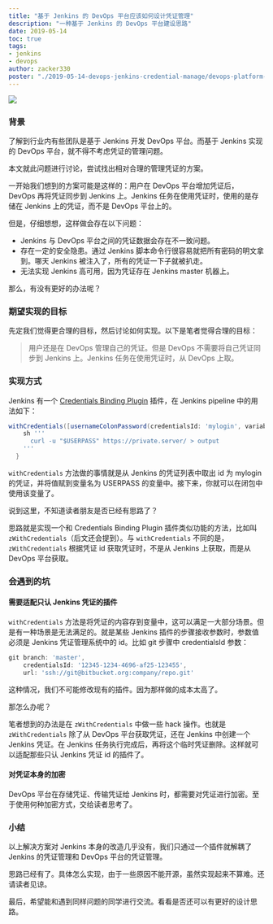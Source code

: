 ```yaml
---
title: "基于 Jenkins 的 DevOps 平台应该如何设计凭证管理"
description: "一种基于 Jenkins 的 DevOps 平台建设思路"
date: 2019-05-14
toc: true
tags:
- jenkins
- devops
author: zacker330
poster: "./2019-05-14-devops-jenkins-credential-manage/devops-platform-lock-jenkins.png"
---
```


![](devops-platform-lock-jenkins.png)

### 背景
了解到行业内有些团队是基于 Jenkins 开发 DevOps 平台。而基于 Jenkins 实现的 DevOps 平台，就不得不考虑凭证的管理问题。

本文就此问题进行讨论，尝试找出相对合理的管理凭证的方案。

一开始我们想到的方案可能是这样的：用户在 DevOps 平台增加凭证后，DevOps 再将凭证同步到 Jenkins 上。Jenkins 任务在使用凭证时，使用的是存储在 Jenkins 上的凭证，而不是 DevOps 平台上的。

但是，仔细想想，这样做会存在以下问题：
* Jenkins 与 DevOps 平台之间的凭证数据会存在不一致问题。
* 存在一定的安全隐患。通过 Jenkins 脚本命令行很容易就把所有密码的明文拿到。哪天 Jenkins 被注入了，所有的凭证一下子就被扒走。
* 无法实现 Jenkins 高可用，因为凭证存在 Jenkins master 机器上。

那么，有没有更好的办法呢？

### 期望实现的目标
先定我们觉得更合理的目标，然后讨论如何实现。以下是笔者觉得合理的目标：
> 用户还是在 DevOps 管理自己的凭证。但是 DevOps 不需要将自己凭证同步到 Jenkins 上。Jenkins 任务在使用凭证时，从 DevOps 上取。

### 实现方式
Jenkins 有一个 [Credentials Binding Plugin]([https://jenkins.io/doc/pipeline/steps/credentials-binding/](https://jenkins.io/doc/pipeline/steps/credentials-binding/)
) 插件，在 Jenkins pipeline 中的用法如下：
```groovy
withCredentials([usernameColonPassword(credentialsId: 'mylogin', variable: 'USERPASS')]) {
    sh '''
      curl -u "$USERPASS" https://private.server/ > output
    '''
  }
```
`withCredentials` 方法做的事情就是从 Jenkins 的凭证列表中取出 id 为 mylogin 的凭证，并将值赋到变量名为 USERPASS 的变量中。接下来，你就可以在闭包中使用该变量了。

说到这里，不知道读者朋友是否已经有思路了？

思路就是实现一个和 Credentials Binding Plugin 插件类似功能的方法，比如叫 `zWithCredentials`（后文还会提到）。与 `withCredentials` 不同的是，`zWithCredentials` 根据凭证 id 获取凭证时，不是从 Jenkins 上获取，而是从 DevOps 平台获取。

### 会遇到的坑
#### 需要适配只认 Jenkins 凭证的插件
`withCredentials` 方法是将凭证的内容存到变量中，这可以满足一大部分场景。但是有一种场景是无法满足的。就是某些 Jenkins 插件的步骤接收参数时，参数值必须是 Jenkins 凭证管理系统中的 id。比如 git 步骤中 credentialsId 参数：
```groovy
git branch: 'master',
    credentialsId: '12345-1234-4696-af25-123455',
    url: 'ssh://git@bitbucket.org:company/repo.git'
```
这种情况，我们不可能修改现有的插件。因为那样做的成本太高了。

那怎么办呢？

笔者想到的办法是在 `zWithCredentials` 中做一些 hack 操作。也就是 `zWithCredentials` 除了从 DevOps 平台获取凭证，还在 Jenkins 中创建一个 Jenkins 凭证。在 Jenkins 任务执行完成后，再将这个临时凭证删除。这样就可以适配那些只认 Jenkins 凭证 id 的插件了。

#### 对凭证本身的加密
DevOps 平台在存储凭证、传输凭证给 Jenkins 时，都需要对凭证进行加密。至于使用何种加密方式，交给读者思考了。

### 小结
以上解决方案对 Jenkins 本身的改造几乎没有，我们只通过一个插件就解耦了 Jenkins 的凭证管理和 DevOps 平台的凭证管理。

思路已经有了。具体怎么实现，由于一些原因不能开源，虽然实现起来不算难。还请读者见谅。

最后，希望能和遇到同样问题的同学进行交流。看看是否还可以有更好的设计思路。
